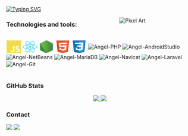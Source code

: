 [![Typing SVG](https://readme-typing-svg.demolab.com?font=Fira+Code&pause=1000&color=6793F7&width=435&lines=Hi%2C+everyone!+I'm+Angel+Jesus+Santiago.;Welcome+to+my+Github+profile!+)](https://git.io/typing-svg)

<img src="https://github.com/user-attachments/assets/3dd95ed7-9349-404f-8506-a3ad9a4cf5fb" alt="Pixel Art" align="right" width="200">

### Technologies and tools:

<div style="display: inline_block"><br>
  <img align="center" alt="Angel-Js" height="35" width="40" src="https://raw.githubusercontent.com/devicons/devicon/master/icons/javascript/javascript-plain.svg">
  <img align="center" alt="Angel-React" height="35" width="40" src="https://raw.githubusercontent.com/devicons/devicon/master/icons/react/react-original.svg">
  <img align="center" alt="Angel-Node" height="35" width="40" src="https://raw.githubusercontent.com/devicons/devicon/master/icons/nodejs/nodejs-original.svg">
  <img align="center" alt="Angel-HTML" height="35" width="40" src="https://raw.githubusercontent.com/devicons/devicon/master/icons/html5/html5-original.svg">
  <img align="center" alt="Angel-CSS" height="35" width="40" src="https://raw.githubusercontent.com/devicons/devicon/master/icons/css3/css3-original.svg">
  <img align="center" alt="Angel-PHP" height="35" width="40" src="https://cdn.jsdelivr.net/gh/devicons/devicon/icons/php/php-plain.svg">
  <img align="center" alt="Angel-AndroidStudio" height="35" width="40" src="https://cdn.jsdelivr.net/gh/devicons/devicon/icons/androidstudio/androidstudio-original.svg">
  <img align="center" alt="Angel-NetBeans" height="35" width="40" src="https://cdn.jsdelivr.net/gh/devicons/devicon/icons/apache/apache-original.svg">
  <img align="center" alt="Angel-MariaDB" height="35" width="40" src="https://cdn.jsdelivr.net/gh/devicons/devicon/icons/mariadb/mariadb-original.svg">
  <img align="center" alt="Angel-Navicat" height="35" width="40" src="https://img.icons8.com/ios/50/000000/navicat.png">
  <img align="center" alt="Angel-Laravel" height="35" width="40" src="https://cdn.jsdelivr.net/gh/devicons/devicon/icons/laravel/laravel-plain.svg">
  <img align="center" alt="Angel-Git" height="35" width="40" src="https://cdn.jsdelivr.net/gh/devicons/devicon/icons/git/git-original.svg">
</div><br>

### GitHub Stats

<div align="center" style="display: flex; justify-content: center;">
  <a href="https://github.com/DRAKJESUS">
    <img height="195px" src="https://github-readme-stats.vercel.app/api?username=DRAKJESUS&show_icons=true&theme=one_dark_pro&include_all_commits=true&count_private=true"/>
    <img height="195px" src="https://github-readme-stats.vercel.app/api/top-langs/?username=DRAKJESUS&layout=compact&langs_count=7&theme=one_dark_pro"/>
  </a>
</div>
    
### Contact

<div> 
  <a href="https://www.linkedin.com/in/tu-enlace-de-linkedin" target="_blank"><img src="https://img.shields.io/badge/-LinkedIn-%230077B5?style=for-the-badge&logo=linkedin&logoColor=white" target="_blank"></a> 
  <a href="mailto:tu-correo@gmail.com"><img src="https://img.shields.io/badge/-Gmail-%23333?style=for-the-badge&logo=gmail&logoColor=white" target="_blank"></a>
</div>
